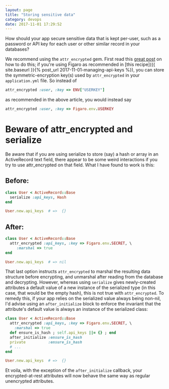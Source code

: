 ```yaml
---
layout: page
title: "Storing sensitive data"
category: devops
date: 2017-11-01 17:29:52
---
```


How should your app secure sensitive  data that is kept per-user, such
as a password or API key for each user or other similar record in your
databases? 

We recommend using the `attr_encrypted` gem. 
First read this [great
post](http://www.kendrickcoleman.com/index.php/Tech-Blog/encrypting-data-using-attr-encrypted-with-rails.html)
on
how to do this; if you're using Figaro as recommended in
[this recipe]({{ site.baseurl }}{% post_url 2017-11-01-managing-api-keys %}),
you can store the symmetric-encryption
key(s) used by `attr_encrypted` in your `application.yml` file.
So instead of 

```ruby
attr_encrypted :user, :key => ENV["USERKEY"]
```

as recommended in the above article, you would instead say

```ruby
attr_encrypted :user, :key => Figaro.env.USERKEY
```

# Beware of attr_encrypted and serialize

Be aware that if you are using serialize to store (say) a hash or array
in an ActiveRecord text field, there appear to be some weird
interactions if you try to use attr_encrypted on that field. What I have
found to work is this: 

## Before:

```ruby
class User < ActiveRecord::Base
  serialize :api_keys, Hash
end

User.new.api_keys  # =>  {}
```

## After:

```ruby
class User < ActiveRecord::Base
  attr_encrypted :api_keys, :key => Figaro.env.SECRET, \
     :marshal => true
end

User.new.api_keys  # => nil
```

That last option instructs `attr_encrypted` to marshal the resulting data
structure before encrypting, and unmarshal after reading from the
database and decrypting. However, whereas using `serialize` gives
newly-created attributes a default value of a new instance of the
serialized type (in this case, that would be the empty hash), this is
not true with `attr_encrypted`. To remedy this, if your app relies on the
serialized value always being non-nil, I'd advise using an
`after_initialize` block to enforce the invariant that the attribute's
default value is always an instance of the serialized class: 

```ruby
class User < ActiveRecord::Base
  attr_encrypted :api_keys, :key => Figaro.env.SECRET, \
    :marshal => true
  def ensure_is_hash ; self.api_keys ||= {} ; end
  after_initialize :ensure_is_hash
  private          :ensure_is_hash
  # ...
end

User.new.api_keys  # =>  {}
```

Et voila, with the exception of the `after_initialize` callback, your
encrypted-at-rest attributes will now behave the same way as regular
unencrypted attributes. 

